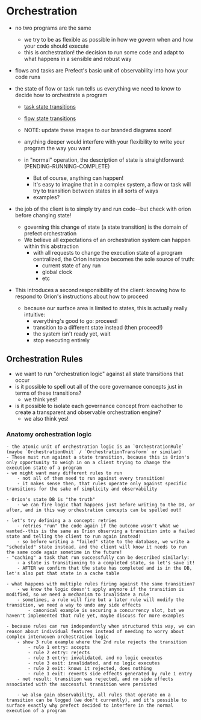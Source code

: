 # Orchestration

- no two programs are the same
    - we try to be as flexible as possible in how we govern when and how your code should execute
    - this is orchestration! the decision to run some code and adapt to what happens in a sensible and robust way

- flows and tasks are Prefect's basic unit of observability into how your code runs
- the state of flow or task run tells us everything we need to know to decide how to orchestrate a program
    - [task state transitions](/img/orchestration/task-states.png)
    - [flow state transitions](/img/orchestration/flow-states.png)
    - NOTE: update these images to our branded diagrams soon!

    - anything deeper would interfere with your flexibility to write your program the way you want
    - in "normal" operation, the description of state is straightforward: (PENDING-RUNNING-COMPLETE)
        - But of course, anything can happen!
        - It's easy to imagine that in a complex system, a flow or task will try to transition between states in all sorts of ways
        - examples?

- the job of the client is to simply try and run code--but check with orion before changing state!
    - governing this change of state (a state transition) is the domain of prefect orchestration
    - We believe all expectations of an orchestration system can happen within this abstraction
        - with all requests to change the execution state of a program centralized, the Orion instance becomes the sole source of truth:
            - current state of any run
            - global clock
            - etc
- This introduces a second responsibility of the client: knowing how to respond to Orion's instructions about how to proceed
    - because our surface area is limited to states, this is actually really intuitive:
        - everything's good to go: proceed!
        - transition to a different state instead (then proceed!)
        - the system isn't ready yet, wait
        - stop executing entirely


## Orchestration Rules

- we want to run "orchestration logic" against all state transitions that occur
- is it possible to spell out all of the core governance concepts just in terms of these transitions?
    - we think yes!
- is it possible to isolate each governance concept from eachother to create a transparent and observable orchestration engine?
    - we also think yes!

### Anatomy orchestration logic
    - the atomic unit of orchestration logic is an `OrchestrationRule` (maybe `OrchestrationUnit` / `OrchestrationTransform` or similar)
    - These must run against a state transition, because this is Orion's only opportunity to weigh in on a client trying to change the execution state of a program
    - we might want many different rules to run
        - not all of them need to run against every transition!
        - it makes sense then, that rules operate only against specific transitions for the sake of simplicity and observability

    - Orion's state DB is "the truth"
        - we can fire logic that happens just before writing to the DB, or after, and in this way orchestration concepts can be spelled out!

    - let's try defining a a concept: retries
        - retries "run" the code again if the outcome wasn't what we wanted--this is the same as Orion observing a transition into a failed state and telling the client to run again instead!
        - so before writing a "failed" state to the database, we write a "scheduled" state instead, and the client will know it needs to run the same code again sometime in the future!
    - "caching" a task that run successfully can be described similarly:
        - a state is transitioning to a completed state, so let's save it!
        - AFTER we confirm that the state has completed and is in the DB, let's also put that state in a cache table

    - what happens with multiple rules firing against the same transition?
        - we know the logic doesn't apply anymore if the transition is modified, so we need a mechanism to invalidate a rule
        - sometimes, a rule will fire but a later rule will modify the transition, we need a way to undo any side effects
            - canonical example is securing a concurrency slot, but we haven't implemented that rule yet, maybe discuss for more examples

    - because rules can run independently when structured this way, we can reason about individual features instead of needing to worry about complex interwoven orchestration logic
        - show 3 rule example where the 2nd rule rejects the transition
            - rule 1 entry: accepts
            - rule 2 entry: rejects
            - rule 3 entry: invalidated, and no logic executes
            - rule 3 exit: invalidated, and no logic executes
            - rule 2 exit: knows it rejected, does nothing
            - rule 1 exit: reverts side effects generated by rule 1 entry
        - net result: transition was rejected, and no side effects associated with the successful transition were persisted

        - we also gain observability, all rules that operate on a transition can be logged (we don't currently), and it's possible to surface exactly why prefect decided to interfere in the normal execution of a program
